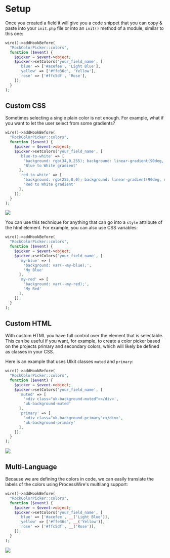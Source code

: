 # Setup

Once you created a field it will give you a code snippet that you can copy & paste into your `init.php` file or into an `init()` method of a module, similar to this one:

```php
wire()->addHookBefore(
  "RockColorPicker::colors",
  function ($event) {
    $picker = $event->object;
    $picker->setColors('your_field_name', [
      'blue' => ['#acefee', 'Light Blue'],
      'yellow' => ['#ffe36c', 'Yellow'],
      'rose' => ['#ffc5df', 'Rose'],
    ]);
  }
);
```

## Custom CSS

Sometimes selecting a single plain color is not enough. For example, what if you want to let the user select from some gradients?

```php
wire()->addHookBefore(
  "RockColorPicker::colors",
  function ($event) {
    $picker = $event->object;
    $picker->setColors('your_field_name', [
      'blue-to-white' => [
        'background: rgb(34,0,255); background: linear-gradient(90deg, rgba(34,0,255,1) 0%, rgba(255,255,255,1) 100%);',
        'Blue to White gradient'
      ],
      'red-to-white' => [
        'background: rgb(255,0,0); background: linear-gradient(90deg, rgba(255,0,0,1) 0%, rgba(255,255,255,1) 100%);',
        'Red to White gradient'
      ],
    ]);
  }
);
```

<img src=https://i.imgur.com/XiUBhxz.png class=blur>

You can use this technique for anything that can go into a `style` attribute of the html element. For example, you can also use CSS variables:

```php
wire()->addHookBefore(
  "RockColorPicker::colors",
  function ($event) {
    $picker = $event->object;
    $picker->setColors('your_field_name', [
      'my-blue' => [
        'background: var(--my-blue);',
        'My Blue'
      ],
      'my-red' => [
        'background: var(--my-red);',
        'My Red'
      ],
    ]);
  }
);
```

## Custom HTML

With custom HTML you have full control over the element that is selectable. This can be useful if you want, for example, to create a color picker based on the projects primary and secondary colors, which will likely be defined as classes in your CSS.

Here is an example that uses UIkit classes `muted` and `primary`:

```php
wire()->addHookBefore(
  "RockColorPicker::colors",
  function ($event) {
    $picker = $event->object;
    $picker->setColors('your_field_name', [
      'muted' => [
        '<div class="uk-background-muted"></div>',
        'uk-background-muted'
      ],
      'primary' => [
        '<div class="uk-background-primary"></div>',
        'uk-background-primary'
      ],
    ]);
  }
);
```

<img src=https://i.imgur.com/kCsXIdp.png class=blur>

## Multi-Language

Because we are defining the colors in code, we can easily translate the labels of the colors using ProcessWire's multilang support:

```php
wire()->addHookBefore(
  "RockColorPicker::colors",
  function ($event) {
    $picker = $event->object;
    $picker->setColors('your_field_name', [
      'blue' => ['#acefee', __('Light Blue')],
      'yellow' => ['#ffe36c', __('Yellow')],
      'rose' => ['#ffc5df', __('Rose')],
    ]);
  }
);
```

<img src=https://i.imgur.com/ptT9pUR.png class=blur>
